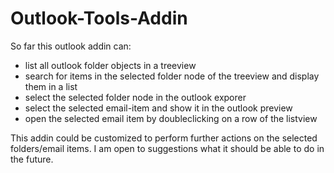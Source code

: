 # Outlook-Tools-Addin
So far this outlook addin can:
- list all outlook folder objects in a treeview
- search for items in the selected folder node of the treeview and display them in a list
- select the selected folder node in the outlook exporer
- select the selected email-item and show it in the outlook preview
- open the selected email item by doubleclicking on a row of the listview

This addin could be customized to perform further actions on the selected folders/email items. I am open to suggestions what it should be able to do in the future. 
